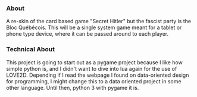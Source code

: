 ### About
A re-skin of the card based game "Secret Hitler" but the fascist party is the Bloc Québécois. This will be a single system game meant for a tablet or phone type device, where it can be passed around to each player. 

### Technical About
This project is going to start out as a pygame project because I like how simple python is, and I didn't want to dive into lua again for the use of LOVE2D. Depending if I read the webpage I found on data-oriented design for programming, I might change this to a data oriented project in some other language. Until then, python 3 with pygame it is.
